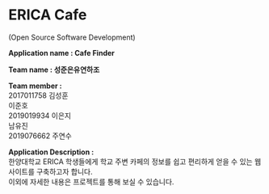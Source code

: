 #  ERICA Cafe
 (Open Source Software Development)

**Application name : Cafe Finder**

**Team name : 성준은유연하조**

**Team member :** <br>
2017011758 김성훈 <br>
이준호 <br>
2019019934 이은지 <br>
남유진 <br>
2019076662 주연수 <br>

**Application Description :** <br>
한양대학교 ERICA 학생들에게 학교 주변 카페의 정보를 쉽고 편리하게 얻을 수 있는 웹 사이트를 구축하고자 합니다. <br>
이외에 자세한 내용은 프로젝트를 통해 보실 수 있습니다.


